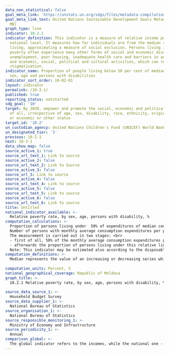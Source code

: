 ```yaml
---
data_non_statistical: false
goal_meta_link: 'https://unstats.un.org/sdgs/files/metadata-compilation/Metadata-Goal-10.pdf '
goal_meta_link_text: United Nations Sustainable Development Goals Metadata (PDF 4.0
  MB)
graph_type: line
indicator: 10.2.1
indicator_definition: This indicator is a measure of relative income poverty at the
  national level. It measures how far individuals are from the median standard of
  living, approximating a measure of social exclusion. Persons living in relative
  poverty often experience many other forms of social and economic disadvantage through
  unemployment, poor housing, inadequate health care and barriers in accessing education
  and economic, social, political and cultural activities, which can result from social
  stigmatisation.
indicator_name: Proportion of people living below 50 per cent of median income, by
  sex, age and persons with disabilities
indicator_sort_order: 10-02-01
layout: indicator
permalink: /10-2-1/
published: true
reporting_status: notstarted
sdg_goal: '10'
target: By 2030, empower and promote the social, economic and political inclusion
  of all, irrespective of age, sex, disability, race, ethnicity, origin, religion
  or economic or other status
target_id: '10.2'
un_custodian_agency: United Nations Children's Fund (UNICEF) World Bank (WB)
un_designated_tier: '3'
previous: 10-1-1
next: 10-3-1
data_show_map: false
source_active_1: true
source_url_text_1: Link to source
source_active_2: false
source_url_text_2: Link to Source
source_active_3: false
source_url_3: Link to source
source_active_4: false
source_url_text_4: Link to source
source_active_5: false
source_url_text_5: Link to source
source_active_6: false
source_url_text_6: Link to source
title: Untitled
national_indicator_available: >-
  Relative poverty rate, by sex, age, persons with disability, %
computation_calculations: >-
  Proportion of persons living under  50% of expenditures of median consumption.<br> 
  Number of persons with monthly average consumption expenditures per person smaller than  50% of the monthly average consumption expenditures per one median person, out of the total number of population, multiplied by 100.<br> 
  The measurement is carried out in two stages: <br> 
  - first of all, 50% of the monthly average consumption expenditures per one  median person is estimated;<br> 
  - afterwards the proportion of persons living under this relative line is estimated. <br> 
  Note: This indicator may be estimated also according to the disposable incomes. Since 2014, the number of population with ordinary residence and not the number of stable population has been used as basis for estimating the indicator.
computation_definitions: >-
  Median represents the value of an increasing or decreasing series which divides the series in two equal parts.<br> 
  
computation_units: Percent, %
national_geographical_coverage: Republic of Moldova
graph_title: >-
  10.2.1 Relative poverty rate, by sex, age, persons with disability, % <br> 
  
source_data_source_1: >-
  Household Budget Survey 
source_data_supplier_1: >-
  National Bureau of Statistics
source_organisation_1: >-
  National Bureau of Statistics
source_responsible_monitoring_1: >-
  Ministry of Economy and Infrastructure
source_periodicity_1: >-
  Annual
comparison_global: >-
  The global indicator refers to the incomes, while the national one - to consumption expenditures 
---
```

